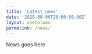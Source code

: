 ```yaml
---
title: 'Latest news'
date: '2020-08-06T20:00:00.00Z'
layout: oneColumn
permalink: /news/
---
```


News goes here

